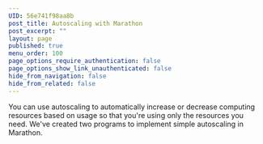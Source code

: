 ```yaml
---
UID: 56e741f98aa8b
post_title: Autoscaling with Marathon
post_excerpt: ""
layout: page
published: true
menu_order: 100
page_options_require_authentication: false
page_options_show_link_unauthenticated: false
hide_from_navigation: false
hide_from_related: false
---
```

<p>You can use autoscaling to automatically increase or decrease computing resources based on usage so that you're using only the resources you need. We've created two programs to implement simple autoscaling in Marathon.</p>